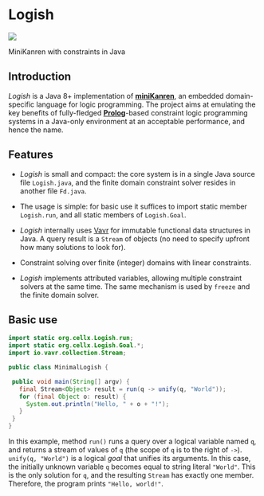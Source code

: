 # Logish

![](https://github.com/idrag/logish/workflows/build+tests/badge.svg)

MiniKanren with constraints in Java

## Introduction

_Logish_ is a Java 8+ implementation of
[**miniKanren**](http://minikanren.org/), an embedded domain-specific
language for logic programming. The project aims at emulating the key
benefits of fully-fledged
[**Prolog**](https://en.wikipedia.org/wiki/Prolog)-based constraint
logic programming systems in a Java-only environment at an acceptable
performance, and hence the name.

## Features

  - _Logish_ is small and compact: the core system is in a single Java
    source file `Logish.java`, and the finite domain constraint solver
    resides in another file `Fd.java`.
  
  - The usage is simple: for basic use it suffices to import static
    member `Logish.run`, and all static members of `Logish.Goal`.
  
  - _Logish_ internally uses [Vavr](https://www.vavr.io/) for
    immutable functional data structures in Java.  A query result is a
    `Stream` of objects (no need to specify upfront how many solutions
    to look for).
    
  - Constraint solving over finite (integer) domains with linear
    constraints.
    
  - _Logish_ implements attributed variables, allowing multiple
    constraint solvers at the same time. The same mechanism is used by
    `freeze` and the finite domain solver.
    
  
## Basic use

```java
import static org.cellx.Logish.run;
import static org.cellx.Logish.Goal.*;
import io.vavr.collection.Stream;

public class MinimalLogish {

 public void main(String[] argv) {
   final Stream<Object> result = run(q -> unify(q, "World"));
   for (final Object o: result) {
     System.out.println("Hello, " + o + "!");
   }
 }
}
```

In this example, method `run()` runs a query over a logical variable
named `q`, and returns a stream of values of `q` (the scope of `q` is
to the right of `->`).  `unify(q, "World")` is a logical _goal_ that
unifies its arguments.  In this case, the initially unknown variable
`q` becomes equal to string literal `"World"`.  This is the only
solution for `q`, and the resulting `Stream` has exactly one
member. Therefore, the program prints `"Hello, world!"`.
